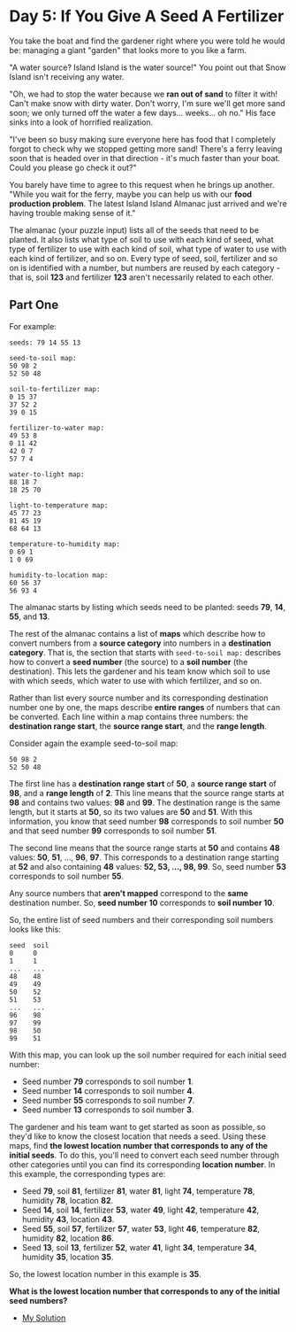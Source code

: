 Day 5: If You Give A Seed A Fertilizer
===

You take the boat and find the gardener right where you were told he would be: managing a giant "garden" that looks more to you like a farm.

"A water source? Island Island is the water source!" You point out that Snow Island isn't receiving any water.

"Oh, we had to stop the water because we **ran out of sand** to filter it with! Can't make snow with dirty water. Don't worry, I'm sure we'll get more sand soon; we only turned off the water a few days... weeks... oh no." His face sinks into a look of horrified realization.

"I've been so busy making sure everyone here has food that I completely forgot to check why we stopped getting more sand! There's a ferry leaving soon that is headed over in that direction - it's much faster than your boat. Could you please go check it out?"

You barely have time to agree to this request when he brings up another. "While you wait for the ferry, maybe you can help us with our **food production problem**. The latest Island Island Almanac just arrived and we're having trouble making sense of it."

The almanac (your puzzle input) lists all of the seeds that need to be planted. It also lists what type of soil to use with each kind of seed, what type of fertilizer to use with each kind of soil, what type of water to use with each kind of fertilizer, and so on. Every type of seed, soil, fertilizer and so on is identified with a number, but numbers are reused by each category - that is, soil **123** and fertilizer **123** aren't necessarily related to each other.

Part One
---
For example:
```
seeds: 79 14 55 13

seed-to-soil map:
50 98 2
52 50 48

soil-to-fertilizer map:
0 15 37
37 52 2
39 0 15

fertilizer-to-water map:
49 53 8
0 11 42
42 0 7
57 7 4

water-to-light map:
88 18 7
18 25 70

light-to-temperature map:
45 77 23
81 45 19
68 64 13

temperature-to-humidity map:
0 69 1
1 0 69

humidity-to-location map:
60 56 37
56 93 4
```

The almanac starts by listing which seeds need to be planted: seeds **79**, **14**, **55**, and **13**.

The rest of the almanac contains a list of **maps** which describe how to convert numbers from a **source category** into numbers in a **destination category**. That is, the section that starts with `seed-to-soil map:` describes how to convert a **seed number** (the source) to a **soil number** (the destination). This lets the gardener and his team know which soil to use with which seeds, which water to use with which fertilizer, and so on.

Rather than list every source number and its corresponding destination number one by one, the maps describe **entire ranges** of numbers that can be converted. Each line within a map contains three numbers: the **destination range start**, the **source range start**, and the **range length**.

Consider again the example seed-to-soil map:
```
50 98 2
52 50 48
```

The first line has a **destination range start** of **50**, a **source range start** of **98**, and a **range length** of **2**. This line means that the source range starts at **98** and contains two values: **98** and **99**. The destination range is the same length, but it starts at **50**, so its two values are **50** and **51**. With this information, you know that seed number **98** corresponds to soil number **50** and that seed number **99** corresponds to soil number **51**.

The second line means that the source range starts at **50** and contains **48** values: **50**, **51**, ..., **96**, **97**. This corresponds to a destination range starting at **52** and also containing **48** values: **52, 53, ..., 98, 99**. So, seed number **53** corresponds to soil number **55**.

Any source numbers that **aren't mapped** correspond to the **same** destination number. So, **seed number 10** corresponds to **soil number 10**.

So, the entire list of seed numbers and their corresponding soil numbers looks like this:
```
seed  soil
0     0
1     1
...   ...
48    48
49    49
50    52
51    53
...   ...
96    98
97    99
98    50
99    51
```

With this map, you can look up the soil number required for each initial seed number:
* Seed number **79** corresponds to soil number **1**.
* Seed number **14** corresponds to soil number **4**.
* Seed number **55** corresponds to soil number **7**.
* Seed number **13** corresponds to soil number **3**.

The gardener and his team want to get started as soon as possible, so they'd like to know the closest location that needs a seed. Using these maps, find **the lowest location number that corresponds to any of the initial seeds**. To do this, you'll need to convert each seed number through other categories until you can find its corresponding **location number**. In this example, the corresponding types are:
* Seed **79**, soil **81**, fertilizer **81**, water **81**, light **74**, temperature **78**, humidity **78**, location **82**.
* Seed **14**, soil **14**, fertilizer **53**, water **49**, light **42**, temperature **42**, humidity **43**, location **43**.
* Seed **55**, soil **57**, fertilizer **57**, water **53**, light **46**, temperature **82**, humidity **82**, location **86**.
* Seed **13**, soil **13**, fertilizer **52**, water **41**, light **34**, temperature **34**, humidity **35**, location **35**.

So, the lowest location number in this example is **35**.

**What is the lowest location number that corresponds to any of the initial seed numbers?**
* [My Solution](https://github.com/antonio-hickey/advent-of-code/blob/b494136ab72e45e399cfed0243d1195056a40ccc/year-2023/day-5/src/main.rs#L18-L32)
